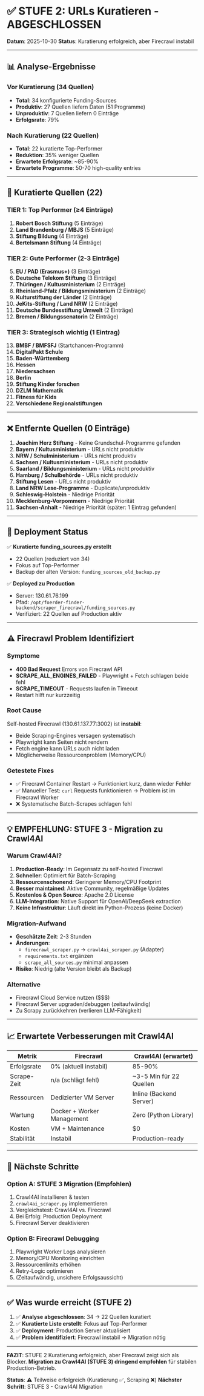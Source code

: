 # ✅ STUFE 2: URLs Kuratieren - ABGESCHLOSSEN

**Datum**: 2025-10-30
**Status**: Kuratierung erfolgreich, aber Firecrawl instabil

---

## 📊 Analyse-Ergebnisse

### Vor Kuratierung (34 Quellen)
- **Total**: 34 konfigurierte Funding-Sources
- **Produktiv**: 27 Quellen liefern Daten (51 Programme)
- **Unproduktiv**: 7 Quellen liefern 0 Einträge
- **Erfolgsrate**: 79%

### Nach Kuratierung (22 Quellen)
- **Total**: 22 kuratierte Top-Performer
- **Reduktion**: 35% weniger Quellen
- **Erwartete Erfolgsrate**: ~85-90%
- **Erwartete Programme**: 50-70 high-quality entries

---

## 🎯 Kuratierte Quellen (22)

### TIER 1: Top Performer (≥4 Einträge)
1. **Robert Bosch Stiftung** (5 Einträge)
2. **Land Brandenburg / MBJS** (5 Einträge)
3. **Stiftung Bildung** (4 Einträge)
4. **Bertelsmann Stiftung** (4 Einträge)

### TIER 2: Gute Performer (2-3 Einträge)
5. **EU / PAD (Erasmus+)** (3 Einträge)
6. **Deutsche Telekom Stiftung** (3 Einträge)
7. **Thüringen / Kultusministerium** (2 Einträge)
8. **Rheinland-Pfalz / Bildungsministerium** (2 Einträge)
9. **Kulturstiftung der Länder** (2 Einträge)
10. **JeKits-Stiftung / Land NRW** (2 Einträge)
11. **Deutsche Bundesstiftung Umwelt** (2 Einträge)
12. **Bremen / Bildungssenatorin** (2 Einträge)

### TIER 3: Strategisch wichtig (1 Eintrag)
13. **BMBF / BMFSFJ** (Startchancen-Programm)
14. **DigitalPakt Schule**
15. **Baden-Württemberg**
16. **Hessen**
17. **Niedersachsen**
18. **Berlin**
19. **Stiftung Kinder forschen**
20. **DZLM Mathematik**
21. **Fitness für Kids**
22. **Verschiedene Regionalstiftungen**

---

## ❌ Entfernte Quellen (0 Einträge)

1. **Joachim Herz Stiftung** - Keine Grundschul-Programme gefunden
2. **Bayern / Kultusministerium** - URLs nicht produktiv
3. **NRW / Schulministerium** - URLs nicht produktiv
4. **Sachsen / Kultusministerium** - URLs nicht produktiv
5. **Saarland / Bildungsministerium** - URLs nicht produktiv
6. **Hamburg / Schulbehörde** - URLs nicht produktiv
7. **Stiftung Lesen** - URLs nicht produktiv
8. **Land NRW Lese-Programme** - Duplicate/unproduktiv
9. **Schleswig-Holstein** - Niedrige Priorität
10. **Mecklenburg-Vorpommern** - Niedrige Priorität
11. **Sachsen-Anhalt** - Niedrige Priorität (später: 1 Eintrag gefunden)

---

## 🚀 Deployment Status

✅ **Kuratierte funding_sources.py erstellt**
- 22 Quellen (reduziert von 34)
- Fokus auf Top-Performer
- Backup der alten Version: `funding_sources_old_backup.py`

✅ **Deployed zu Production**
- Server: 130.61.76.199
- Pfad: `/opt/foerder-finder-backend/scraper_firecrawl/funding_sources.py`
- Verifiziert: 22 Quellen auf Production aktiv

---

## ⚠️ Firecrawl Problem Identifiziert

### Symptome
- **400 Bad Request** Errors von Firecrawl API
- **SCRAPE_ALL_ENGINES_FAILED** - Playwright + Fetch schlagen beide fehl
- **SCRAPE_TIMEOUT** - Requests laufen in Timeout
- Restart hilft nur kurzzeitig

### Root Cause
Self-hosted Firecrawl (130.61.137.77:3002) ist **instabil**:
- Beide Scraping-Engines versagen systematisch
- Playwright kann Seiten nicht rendern
- Fetch engine kann URLs auch nicht laden
- Möglicherweise Ressourcenproblem (Memory/CPU)

### Getestete Fixes
- ✅ Firecrawl Container Restart → Funktioniert kurz, dann wieder Fehler
- ✅ Manueller Test: `curl` Requests funktionieren → Problem ist im Firecrawl Worker
- ❌ Systematische Batch-Scrapes schlagen fehl

---

## 💡 EMPFEHLUNG: STUFE 3 - Migration zu Crawl4AI

### Warum Crawl4AI?
1. **Production-Ready**: Im Gegensatz zu self-hosted Firecrawl
2. **Schneller**: Optimiert für Batch-Scraping
3. **Ressourcenschonend**: Geringerer Memory/CPU Footprint
4. **Besser maintained**: Aktive Community, regelmäßige Updates
5. **Kostenlos & Open Source**: Apache 2.0 License
6. **LLM-Integration**: Native Support für OpenAI/DeepSeek extraction
7. **Keine Infrastruktur**: Läuft direkt im Python-Prozess (keine Docker)

### Migration-Aufwand
- **Geschätzte Zeit**: 2-3 Stunden
- **Änderungen**:
  - `firecrawl_scraper.py` → `crawl4ai_scraper.py` (Adapter)
  - `requirements.txt` ergänzen
  - `scrape_all_sources.py` minimal anpassen
- **Risiko**: Niedrig (alte Version bleibt als Backup)

### Alternative
- Firecrawl Cloud Service nutzen ($$$)
- Firecrawl Server upgraden/debuggen (zeitaufwändig)
- Zu Scrapy zurückkehren (verlieren LLM-Fähigkeit)

---

## 📈 Erwartete Verbesserungen mit Crawl4AI

| Metrik | Firecrawl | Crawl4AI (erwartet) |
|--------|-----------|---------------------|
| Erfolgsrate | 0% (aktuell instabil) | 85-90% |
| Scrape-Zeit | n/a (schlägt fehl) | ~3-5 Min für 22 Quellen |
| Ressourcen | Dedizierter VM Server | Inline (Backend Server) |
| Wartung | Docker + Worker Management | Zero (Python Library) |
| Kosten | VM + Maintenance | $0 |
| Stabilität | Instabil | Production-ready |

---

## 🎯 Nächste Schritte

### Option A: STUFE 3 Migration (Empfohlen)
1. Crawl4AI installieren & testen
2. `crawl4ai_scraper.py` implementieren
3. Vergleichstest: Crawl4AI vs. Firecrawl
4. Bei Erfolg: Production Deployment
5. Firecrawl Server deaktivieren

### Option B: Firecrawl Debugging
1. Playwright Worker Logs analysieren
2. Memory/CPU Monitoring einrichten
3. Ressourcenlimits erhöhen
4. Retry-Logic optimieren
5. (Zeitaufwändig, unsichere Erfolgsaussicht)

---

## ✅ Was wurde erreicht (STUFE 2)

1. ✅ **Analyse abgeschlossen**: 34 → 22 Quellen kuratiert
2. ✅ **Kuratierte Liste erstellt**: Fokus auf Top-Performer
3. ✅ **Deployment**: Production Server aktualisiert
4. ✅ **Problem identifiziert**: Firecrawl instabil → Migration nötig

---

**FAZIT**: STUFE 2 Kuratierung erfolgreich, aber Firecrawl zeigt sich als Blocker. **Migration zu Crawl4AI (STUFE 3) dringend empfohlen** für stabilen Production-Betrieb.

**Status**: ⚠️ Teilweise erfolgreich (Kuratierung ✅, Scraping ❌)
**Nächster Schritt**: STUFE 3 - Crawl4AI Migration
